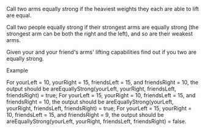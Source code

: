 Call two arms equally strong if the heaviest weights they each are able to lift are equal.

Call two people equally strong if their strongest arms are equally strong (the strongest arm can be both the right and the left), 
and so are their weakest arms.

Given your and your friend's arms' lifting capabilities find out if you two are equally strong.

Example

For yourLeft = 10, yourRight = 15, friendsLeft = 15, and friendsRight = 10, the output should be
areEquallyStrong(yourLeft, yourRight, friendsLeft, friendsRight) = true;
For yourLeft = 15, yourRight = 10, friendsLeft = 15, and friendsRight = 10, the output should be
areEquallyStrong(yourLeft, yourRight, friendsLeft, friendsRight) = true;
For yourLeft = 15, yourRight = 10, friendsLeft = 15, and friendsRight = 9, the output should be
areEquallyStrong(yourLeft, yourRight, friendsLeft, friendsRight) = false.
